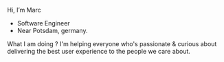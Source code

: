 Hi, I’m Marc 
- Software Engineer 
- Near Potsdam, germany.

What I am doing ? I'm helping everyone who's passionate & curious about delivering the best user experience to the people we care about.

<!---
marc3218/marc3218 is a ✨ special ✨ repository because its `README.md` (this file) appears on your GitHub profile.
You can click the Preview link to take a look at your changes.
--->
